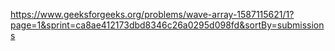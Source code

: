 https://www.geeksforgeeks.org/problems/wave-array-1587115621/1?page=1&sprint=ca8ae412173dbd8346c26a0295d098fd&sortBy=submissions
